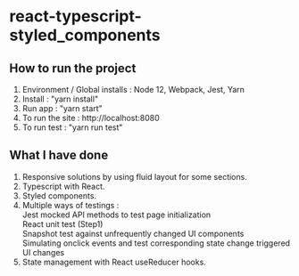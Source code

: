 # react-typescript-styled_components

## How to run the project

1. Environment / Global installs : Node 12, Webpack, Jest, Yarn
2. Install : "yarn install"
3. Run app : "yarn start"
4. To run the site : http://localhost:8080
5. To run test : "yarn run test"

## What I have done

1. Responsive solutions by using fluid layout for some sections.
2. Typescript with React.
3. Styled components.
4. Multiple ways of testings : <br/>
   Jest mocked API methods to test page initialization <br/>
   React unit test (Step1) <br/>
   Snapshot test against unfrequently changed UI components <br/>
   Simulating onclick events and test corresponding state change triggered UI changes <br/>
5. State management with React useReducer hooks.
